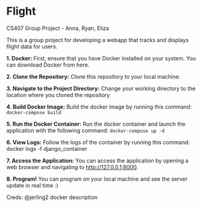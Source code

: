 # Flight
CS407 Group Project - Anna, Ryan, Eliza

This is a group project for developing a webapp that tracks and displays flight data for users.

**1. Docker:** First, ensure that you have Docker installed on your system. You can download Docker from here.

**2. Clone the Repository:** Clone this repository to your local machine.

**3. Navigate to the Project Directory:** Change your working directory to the location where you cloned the repository

**4. Build Docker Image:** Build the docker image by running this command:
`docker-compose build`

**5. Run the Docker Container:** Run the docker container and launch the application with the following command:
`docker-compose up -d`

**6. View Logs:** Follow the logs of the container by running this command:
docker logs -f django_container

**7. Access the Application:** You can access the application by opening a web browser and navigating to http://127.0.0.1:8000.

**8. Program!** You can program on your local machine and see the server update in real time :)

Creds: @jerling2 docker description

